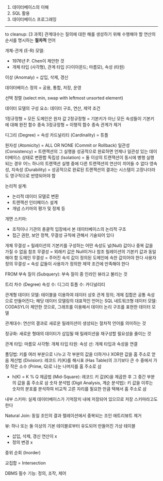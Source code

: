 1. 데이터베이스의 이해
2. SQL 활용
3. 데이터베이스 프로그래밍

---
to cleanup:
[3 과목]
관계대수는 질의에 대한 해를 생성하기 위해 수행해야 할 연산의 순서를 명시하는 **절차적** 언어

개체-관게 (E-R) 모델:
- 1976년 P. Chen이 제안한 것
- 개체 타입 (사각형), 관계 타입 (다이아몬드; 마름모), 속성 (타원)

이상 (Anomaly) = 삽입, 삭제, 갱신

데이터베이스 정의 = 공용, 통합, 저장, 운영

선택 정렬 (select min, swap with leftmost unsorted element)

데이터 모델의 구성 요소: 데이터 구조, 연산, 제약 조건

1정규정형 = 모든 도메인은 원자 값
2정규정형 = 기본키가 아닌 모든 속성들이 기본키에 대해 완전 함수 종속
3정규정형 = 이행적 함수 종속 관계가 제거

디그리 (Degree) = 속성
카드널리티 (Cardinality) = 튜플

원자성 (Atomicity) = ALL OR NONE (Commit or Rollback)
일관성 (Consistency) = 트랜잭션의 그 실행을 성공적으로 완료하면 언제나 일관성 있는 데이터베이스 상태로 변환함
독립성 (Isolation) = 둘 이상의 트랜잭션이 동시에 병행 실행되는 경우 어느 하나의 트랜잭션 실행 중에 다른 트랜잭션의 연산이 끼어들 수 없다
영속성, 지속성 (Durability) = 성공적으로 완료된 트랜잭션의 결과는 시스템이 고장나더라도 영구적으로 반영되어야 함

논리적 설계:
- 논리적 데이터 모델로 변환
- 트랜잭션 인터페이스 설계
- 개념 스키마의 평가 및 정제 등

개면 스키마:
- 조직이나 기관의 총괄적 입장에서 본 데이터베이스의 논리적 구조
- 접근 권한, 보안 정책, 무결성 규칙에 관해서 기술되어 있다

개체 무결성 = 릴레이션의 기본키를 구성하는 어떤 속성도 널(Null) 값이나 중복 값을 가질 수 없음 
참조 무결성 = 외래키 값은 Null이거나 참조 릴레이션의 기본키 값과 동일해야 함
도메인 무결성 = 주어진 속석 값이 정의된 도메인에 속한 값이어야 한다
사용자 정의 무결성 = 속성 값들이 사용자가 정의한 제약 조건에 만족해야 한다

FROM 부속 질이 (Subquery): 부속 질이 중 인라인 뷰라고 불리는 것

트리 차수 (Degree) 
속성 수: 디그리
튜플 수: 카디널리티

관계형 데이터 모델: 테이블을 이용하여 데이터 상호 관계 정의; 개체 집합은 공통 속성으로 만들어진다; 해당 데이터 모델링의 대표적인 언어는 SQL
네트워크형 데이터 모델: CODASYL이 제안한 것으로, 그래프를 이용해서 데이터 논리 구조를 표현한 데이터 모델

관계대수: 연산의 결과로 새로운 릴레이션이 생성되는 절차적 언어를 의미하는 것

정규화: 새로운 형태의 데이터가 삽입될 때 릴레이션을 재구성할 필요성을 줄이는 것

관계 타입: 마름모
사각형: 개체 타입
타원: 속성
선: 개체 타입과 속성을 연결

폴딩법: 키를 여러 부분으로 나누고 각 부분의 값을 더하거나 XOR한 값을 홈 주소로 얻음
제산법 (Division): 레코드 키(K)를 해시표 (Has Table)의 크기보다 큰 수 중에서 가장 작은 소수 (Prime, Q)로 나눈 나머지를 홈 주소로 삼
- h(K) = K % Q
제곱법 (Mid-Square): 레코드 키 값(K)을 제곱한 후 그 중간 부분의 값을 홈 주소로 삼
숫자 분석법 (Digit Analysis, 계순 분석법): 키 값을 이루는 숫자의 분포를 분석하여 비교적 고른 자리를 필요한 만큼 택해서 홈 주소로 삼

내부 스키마: 실제 데이터베이스가 기억장치 내에 저장되어 있으므로 저장 스키마라고도 한다

Natural Join: 동일 조인의 결과 렐레이션에서 중복되는 조인 애트리뷰트 제거

뷰: 하나 또는 둘 이상의 기본 테이블로부터 유도되어 만들어진 가상 테이블
- 삽입, 삭제, 갱신 연산이 x
- 정의 변경 x

중위 순회 (Inorder)

교집합 = Intersection

DBMS 필수 기능: 정의, 조작, 제어